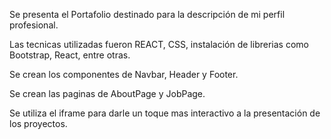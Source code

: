 Se presenta el Portafolio destinado para la descripción de mi perfil profesional.

Las tecnicas utilizadas fueron REACT, CSS, instalación de librerias como Bootstrap, React, entre otras.

Se crean los componentes de Navbar, Header y Footer.

Se crean las paginas de AboutPage y JobPage.

Se utiliza el iframe para darle un toque mas interactivo a la presentación de los proyectos.
